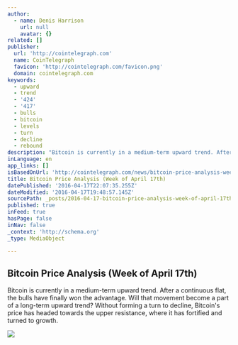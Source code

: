 ```yaml
---
author:
  - name: Denis Harrison
    url: null
    avatar: {}
related: []
publisher:
  url: 'http://cointelegraph.com'
  name: CoinTelegraph
  favicon: 'http://cointelegraph.com/favicon.png'
  domain: cointelegraph.com
keywords:
  - upward
  - trend
  - '424'
  - '417'
  - bulls
  - bitcoin
  - levels
  - turn
  - decline
  - rebound
description: "Bitcoin is currently in a medium-term upward trend. After a continuous flat, the bulls have finally won the advantage. Will that movement become a part of a long-term upward trend? Without forming a turn to decline, Bitcoin's price has headed towards the upper resistance, where it has fortified and turned to growth."
inLanguage: en
app_links: []
isBasedOnUrl: 'http://cointelegraph.com/news/bitcoin-price-analysis-week-of-april-17th'
title: Bitcoin Price Analysis (Week of April 17th)
datePublished: '2016-04-17T22:07:35.255Z'
dateModified: '2016-04-17T19:48:57.145Z'
sourcePath: _posts/2016-04-17-bitcoin-price-analysis-week-of-april-17th.md
published: true
inFeed: true
hasPage: false
inNav: false
_context: 'http://schema.org'
_type: MediaObject

---
```

<article style=""><h1>Bitcoin Price Analysis (Week of April 17th)</h1><p>Bitcoin is currently in a medium-term upward trend. After a continuous flat, the bulls have finally won the advantage. Will that movement become a part of a long-term upward trend? Without forming a turn to decline, Bitcoin's price has headed towards the upper resistance, where it has fortified and turned to growth.</p><img src="http://cointelegraph.com/storage/uploads/view/58de7aba4c4f4e278ef6d63daeef4b3e.jpg" /></article>
